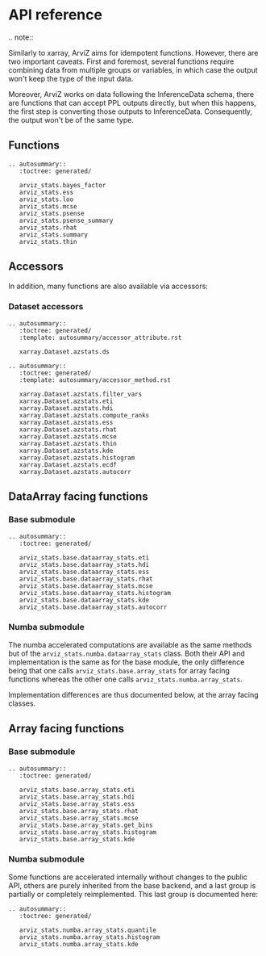 # API reference

.. note::

   Similarly to xarray, ArviZ aims for idempotent functions. However,
   there are two important caveats. First and foremost, several functions
   require combining data from multiple groups or variables, in which case the
   output won't keep the type of the input data.

   Moreover, ArviZ works on
   data following the InferenceData schema, there are functions that can accept
   PPL outputs directly, but when this happens, the first step is converting
   those outputs to InferenceData. Consequently, the output won't be of the same type.

## Functions

```{eval-rst}
.. autosummary::
   :toctree: generated/

   arviz_stats.bayes_factor
   arviz_stats.ess
   arviz_stats.loo
   arviz_stats.mcse
   arviz_stats.psense
   arviz_stats.psense_summary
   arviz_stats.rhat
   arviz_stats.summary
   arviz_stats.thin
```

## Accessors
In addition, many functions are also available via accessors:

### Dataset accessors

```{eval-rst}
.. autosummary::
   :toctree: generated/
   :template: autosummary/accessor_attribute.rst

   xarray.Dataset.azstats.ds

.. autosummary::
   :toctree: generated/
   :template: autosummary/accessor_method.rst

   xarray.Dataset.azstats.filter_vars
   xarray.Dataset.azstats.eti
   xarray.Dataset.azstats.hdi
   xarray.Dataset.azstats.compute_ranks
   xarray.Dataset.azstats.ess
   xarray.Dataset.azstats.rhat
   xarray.Dataset.azstats.mcse
   xarray.Dataset.azstats.thin
   xarray.Dataset.azstats.kde
   xarray.Dataset.azstats.histogram
   xarray.Dataset.azstats.ecdf
   xarray.Dataset.azstats.autocorr

```


## DataArray facing functions

### Base submodule

```{eval-rst}
.. autosummary::
   :toctree: generated/

   arviz_stats.base.dataarray_stats.eti
   arviz_stats.base.dataarray_stats.hdi
   arviz_stats.base.dataarray_stats.ess
   arviz_stats.base.dataarray_stats.rhat
   arviz_stats.base.dataarray_stats.mcse
   arviz_stats.base.dataarray_stats.histogram
   arviz_stats.base.dataarray_stats.kde
   arviz_stats.base.dataarray_stats.autocorr
```

### Numba submodule
The numba accelerated computations are available as the same methods
but of the `arviz_stats.numba.dataarray_stats` class.
Both their API and implementation is the same as for the base module,
the only difference being that one calls `arviz_stats.base.array_stats`
for array facing functions whereas the other one calls `arviz_stats.numba.array_stats`.

Implementation differences are thus documented below, at the array facing classes.


## Array facing functions

### Base submodule

```{eval-rst}
.. autosummary::
   :toctree: generated/

   arviz_stats.base.array_stats.eti
   arviz_stats.base.array_stats.hdi
   arviz_stats.base.array_stats.ess
   arviz_stats.base.array_stats.rhat
   arviz_stats.base.array_stats.mcse
   arviz_stats.base.array_stats.get_bins
   arviz_stats.base.array_stats.histogram
   arviz_stats.base.array_stats.kde
```

### Numba submodule
Some functions are accelerated internally without changes to the public API,
others are purely inherited from the base backend, and a last group is partially
or completely reimplemented. This last group is documented here:

```{eval-rst}
.. autosummary::
   :toctree: generated/

   arviz_stats.numba.array_stats.quantile
   arviz_stats.numba.array_stats.histogram
   arviz_stats.numba.array_stats.kde
```

